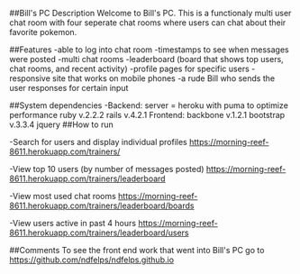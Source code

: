 ##Bill's PC
Description
Welcome to Bill's PC. This is a functionaly multi user chat room with four seperate chat rooms where users can chat about their favorite pokemon.

##Features
-able to log into chat room
-timestamps to see when messages were posted
-multi chat rooms
-leaderboard (board that shows top users, chat rooms, and recent activity)
-profile pages for specific users
-responsive site that works on mobile phones
-a rude Bill who sends the user responses for certain input


##System dependencies
-Backend: server = heroku with puma to optimize performance
         ruby v.2.2.2
         rails v.4.2.1
 Frontend: backbone v.1.2.1
           bootstrap v.3.3.4
           jquery
##How to run

-Search for users and display individual profiles
https://morning-reef-8611.herokuapp.com/trainers/<enter user name>

-View top 10 users (by number of messages posted)
https://morning-reef-8611.herokuapp.com/trainers/leaderboard

-View most used chat rooms
https://morning-reef-8611.herokuapp.com/trainers/leaderboard/boards

-View users active in past 4 hours
https://morning-reef-8611.herokuapp.com/trainers/leaderboard/users

##Comments
To see the front end work that went into Bill's PC go to https://github.com/ndfelps/ndfelps.github.io

